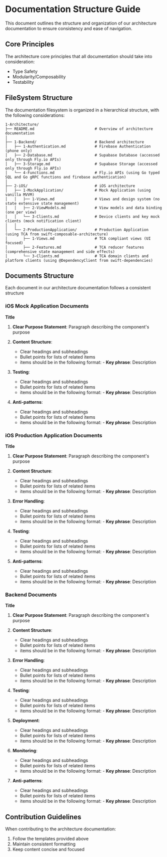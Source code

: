 # Documentation Structure Guide

This document outlines the structure and organization of our architecture documentation to ensure consistency and ease of navigation.

## Core Principles

The architecture core principles that all documentation should take into consideration:
- Type Safety 
- Modularity/Composability
- Testability

## FileSystem Structure

The documentation filesystem is organized in a hierarchical structure, with the following considerations:

```
1-Architecture/
├── README.md                           # Overview of architecture documentation
│
├── 1-Backend/                          # Backend architecture
│   ├── 1-Authentication.md             # Firebase Authentication (phone only)
│   ├── 2-Database.md                   # Supabase Database (accessed only through Fly.io APIs)
│   ├── 3-Storage.md                    # Supabase Storage (accessed only through Fly.io APIs)
│   └── 4-Functions.md                  # Fly.io APIs (using Go typed SQL and Go gRPC functions and firebase authentication)
│
├── 2-iOS/                              # iOS architecture
│   ├── 1-MockApplication/              # Mock Application (using vanilla MVVM)
│   │   ├── 1-Views.md                  # Views and design system (no state extensive state management)
│   │   ├── 2-ViewModels.md             # View models and data binding (one per view)
│   │   └── 3-Clients.md                # Device clients and key mock clients (mock notification client)
│   │
│   └── 2-ProductionApplication/        # Production Application (using TCA from swift-composable-architecture)
│       ├── 1-Views.md                  # TCA compliant views (UI focused)
│       ├── 2-Features.md               # TCA reducer features (comprehensive state management and side effects)
│       └── 3-Clients.md                # TCA domain clients and platform clients (using @DependencyClient from swift-dependencies)
```

## Documents Structure

Each document in our architecture documentation follows a consistent structure

### iOS Mock Application Documents

**Title**

1. **Clear Purpose Statement**: Paragraph describing the component's purpose

2. **Content Structure**:
	* Clear headings and subheadings
	* Bullet points for lists of related items
    * items should be in the following format: - **Key phrase**: Description

3. **Testing**:
	* Clear headings and subheadings
	* Bullet points for lists of related items
	* items should be in the following format: - **Key phrase**: Description

4. **Anti-patterns**:
	* Clear headings and subheadings
	* Bullet points for lists of related items
	* items should be in the following format: - **Key phrase**: Description


### iOS Production Application Documents

**Title**

1. **Clear Purpose Statement**: Paragraph describing the component's purpose

2. **Content Structure**:
	* Clear headings and subheadings
	* Bullet points for lists of related items
	* items should be in the following format: - **Key phrase**: Description

3. **Error Handling**:
	* Clear headings and subheadings
	* Bullet points for lists of related items
	* items should be in the following format: - **Key phrase**: Description

4. **Testing**:
	* Clear headings and subheadings
	* Bullet points for lists of related items
	* items should be in the following format: - **Key phrase**: Description

5. **Anti-patterns**:
	* Clear headings and subheadings
	* Bullet points for lists of related items
	* items should be in the following format: - **Key phrase**: Description

### Backend Documents

**Title**

1. **Clear Purpose Statement**: Paragraph describing the component's purpose

2. **Content Structure**:
	* Clear headings and subheadings
	* Bullet points for lists of related items
	* items should be in the following format: - **Key phrase**: Description

3. **Error Handling**:
	* Clear headings and subheadings
	* Bullet points for lists of related items
	* items should be in the following format: - **Key phrase**: Description

4. **Testing**:
	* Clear headings and subheadings
	* Bullet points for lists of related items
	* items should be in the following format: - **Key phrase**: Description

5. **Deployment**:
	* Clear headings and subheadings
	* Bullet points for lists of related items
	* items should be in the following format: - **Key phrase**: Description

5. **Monitoring**:
	* Clear headings and subheadings
	* Bullet points for lists of related items
	* items should be in the following format: - **Key phrase**: Description

7. **Anti-patterns**:
	* Clear headings and subheadings
	* Bullet points for lists of related items
	* items should be in the following format: - **Key phrase**: Description

## Contribution Guidelines

When contributing to the architecture documentation:

1. Follow the templates provided above
2. Maintain consistent formatting
3. Keep content concise and focused
